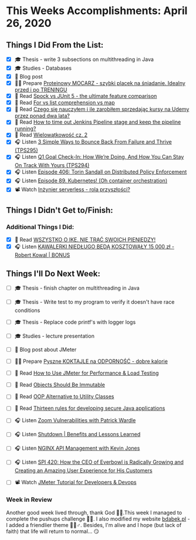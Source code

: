 # This Weeks Accomplishments: April 26, 2020

## Things I Did From the List:

- [x] ‍🎓 Thesis - write 3 subsections on multithreading in Java
- [x] ‍🎓 Studies - Databases
- [x] 📝 Blog post
- [x] 👨‍🍳 Prepare [Proteinowy MOCARZ - szybki placek na śniadanie. Idealny przed i po TRENINGU](https://youtu.be/bspPkNEZIPs)
- [x] 📗 Read [Spock vs JUnit 5 - the ultimate feature comparison](https://blog.solidsoft.pl/2020/04/15/spock-vs-junit-5-the-ultimate-feature-comparison/)
- [x] 📗 Read [For vs list comprehension vs map](https://mmazurek.dev/for-vs-list-comprehension-vs-map/)
- [x] 📗 Read [Czego się nauczyłem i ile zarobiłem sprzedając kursy na Udemy przez ponad dwa lata?](https://www.michalgellert.pl/blog/czego-sie-nauczylem-i-ile-zarobilem-sprzedajac-kursy-na-udemy-przez-ponad-dwa-lata/)
- [x] 📗 Read [How to time out Jenkins Pipeline stage and keep the pipeline running?](https://e.printstacktrace.blog/how-to-time-out-jenkins-pipeline-stage-and-keep-the-pipeline-running/)
- [x] 📗 Read [Wielowątkowość cz. 2](https://wprostychslowach.pl/2020/03/27/wielowatkowosc-cz-2/)
- [x] 🎧 Listen [3 Simple Ways to Bounce Back From Failure and Thrive (TPS295)](https://www.asianefficiency.com/podcast/295-failure/)
- [x] 🎧 Listen [Q1 Goal Check-In: How We’re Doing, And How You Can Stay On Track With Yours (TPS294)](https://www.asianefficiency.com/podcast/294-stay-on-track/)
- [x] 🎧 Listen [Episode 406: Torin Sandall on Distributed Policy Enforcement](https://www.se-radio.net/2020/04/episode-406-torin-sandall-on-distributed-policy-enforcement/)
- [x] 🎧 Listen [Episode 89. Kubernetes! (Oh container orchestration)](https://www.javapubhouse.com/2020/04/episode-89-kubernetes-oh-container-orchestration.html)
- [x] 📽️ Watch [Inżynier serverless - rola przyszłości?](https://serverlesspolska.pl/2020/04/12/Inzynier-serverless/)

## Things I Didn't Get to/Finish:


### Additional Things I Did:

- [x] 📗 Read [WSZYSTKO O IKE. NIE TRAĆ SWOICH PIENIĘDZY!](https://marciniwuc.com/wszystko-o-ike/)
- [x] 🎧 Listen [KAWALERKI NIEDŁUGO BĘDĄ KOSZTOWAŁY 15 000 zł - Robert Kowal | BONUS](https://youtu.be/7C3_seXUTLA)

## Things I'll Do Next Week:

- [ ] ‍🎓 Thesis - finish chapter on multithreading in Java
- [ ] ‍🎓 Thesis - Write test to my program to verify it doesn't have race conditions
- [ ] ‍🎓 Thesis - Replace code printf's with logger logs
- [ ] ‍🎓 Studies - lecture presentation
- [ ] 📝 Blog post about JMeter
- [ ] 👨‍🍳 Prepare [Pyszne KOKTAJLE na ODPORNOŚĆ - dobre kalorie](https://youtu.be/RUPfihOOViA)
- [ ] 📗 Read [How to Use JMeter for Performance & Load Testing](https://www.guru99.com/jmeter-performance-testing.html)
- [ ] 📗 Read [Objects Should Be Immutable](https://www.yegor256.com/2014/06/09/objects-should-be-immutable.html)
- [ ] 📗 Read [OOP Alternative to Utility Classes](https://www.yegor256.com/2014/05/05/oop-alternative-to-utility-classes.html)
- [ ] 📗 Read [Thirteen rules for developing secure Java applications](https://www.javaworld.com/article/2076837/twelve-rules-for-developing-more-secure-java-code.html)
- [ ] 🎧 Listen [Zoom Vulnerabilities with Patrick Wardle](https://softwareengineeringdaily.com/2020/04/20/zoom-vulnerabilities-with-patrick-wardle/)
- [ ] 🎧 Listen [Shutdown | Benefits and Lessons Learned](https://youtu.be/v6cjP2HtlgE)
- [ ] 🎧 Listen [NGINX API Management with Kevin Jones](https://softwareengineeringdaily.com/2020/04/22/nginx-api-management-with-kevin-jones/)
- [ ] 🎧 Listen [SPI 420: How the CEO of Everbowl is Radically Growing and Creating an Amazing User Experience for His Customers](https://www.smartpassiveincome.com/podcasts/ceo-everbowl-radically-growing-creating-amazing-user-experience/)
- [ ] 📽️ Watch [JMeter Tutorial for Developers & Devops](https://youtu.be/QOON0T0oDOI)


### Week in Review
Another good week lived through, thank God 🙏🏻.This week I managed to complete the pushups challenge 💪🏻. I also modified my website [bdabek.pl](https://bdabek.pl/) - I added a friendlier theme 🙆🏻♂. Besides, I'm alive and I hope (but lack of faith) that life will return to normal... 😏
